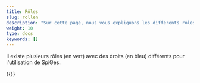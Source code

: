 ```yaml
---
title: Rôles
slug: rollen
description: "Sur cette page, nous vous expliquons les différents rôles existants sur la plateforme."
weight: 10
type: docs
keywords: []
---
```


Il existe plusieurs rôles (en vert) avec des droits (en bleu) différents pour l'utilisation de SpiGes.

{{<insertImage image="roles.png" class="edge max-w-90">}}